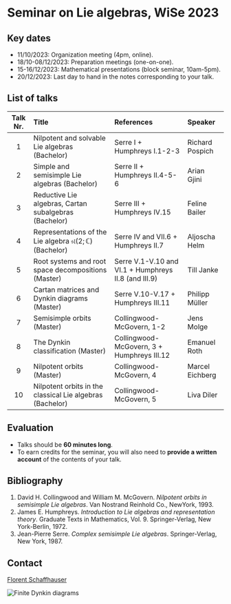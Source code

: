 # Seminar on Lie algebras, WiSe 2023

## Key dates

- 11/10/2023: Organization meeting (4pm, online).
- 18/10-08/12/2023: Preparation meetings (one-on-one).
- 15-16/12/2023: Mathematical presentations (block seminar, 10am-5pm).
- 20/12/2023: Last day to hand in the notes corresponding to your talk.

## List of talks

| Talk Nr. | Title | References | Speaker |
| :-: | :-- | :-- | :-- |
|  1  | Nilpotent and solvable Lie algebras (Bachelor) | Serre I + Humphreys I.1-2-3 | Richard Pospich |
|  2  | Simple and semisimple Lie algebras (Bachelor) | Serre II + Humphreys II.4-5-6 | Arian Gjini |
|  3  | Reductive Lie algebras, Cartan subalgebras (Bachelor) | Serre III + Humphreys IV.15 | Feline Bailer |
|  4  | Representations of the Lie algebra $\mathfrak{sl}(2; \mathbb{C})$ (Bachelor) | Serre IV and VII.6 + Humphreys II.7 | Aljoscha Helm |
|  5  | Root systems and root space decompositions (Master) | Serre V.1-V.10 and VI.1 + Humphreys II.8 (and III.9) | Till Janke |
|  6  | Cartan matrices and Dynkin diagrams (Master) | Serre V.10-V.17 + Humphreys III.11 | Philipp Müller |
|  7  | Semisimple orbits (Master) | Collingwood-McGovern, 1-2 | Jens Molge |
|  8  | The Dynkin classification (Master) | Collingwood-McGovern, 3 + Humphreys III.12 | Emanuel Roth |
|  9  | Nilpotent orbits (Master) | Collingwood-McGovern, 4 | Marcel Eichberg |
| 10  | Nilpotent orbits in the classical Lie algebras (Bachelor) | Collingwood-McGovern, 5 | Liva Diler |

## Evaluation

- Talks should be **60 minutes long**.
- To earn credits for the seminar, you will also need to **provide a written account** of the contents of your talk.

## Bibliography

1. David H. Collingwood and William M. McGovern. *Nilpotent orbits in  semisimple Lie algebras*. Van Nostrand Reinhold Co., NewYork, 1993.
2. James E. Humphreys. *Introduction to Lie algebras and representation theory*. Graduate Texts in Mathematics, Vol. 9. Springer-Verlag, New York-Berlin, 1972.
3. Jean-Pierre Serre. *Complex semisimple Lie algebras*. Springer-Verlag, New York, 1987.

## Contact

[Florent Schaffhauser](https://matematiflo.github.io)

![[Finite Dynkin diagrams](https://en.wikipedia.org/wiki/Dynkin_diagram)](Dynkin.svg)
